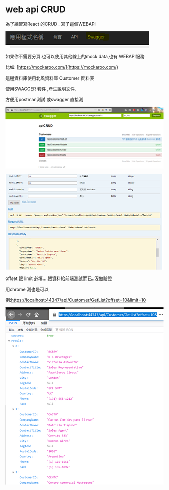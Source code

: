# web api CRUD

為了練習寫React 的CRUD . 寫了這個WEBAPI 

![4.png](4.png)


如果你不需要分頁.也可以使用其他線上的mock data,也有 WEBAPI服務

比如: [https://mockaroo.com/](https://mockaroo.com/)

這邊資料庫使用北風資料庫 Customer 資料表

使用SWAGGER 套件 ,產生說明文件.

方便用postman測試  或swagger 直接測

![1.png](1.png)

![2.png](2.png)

offset 跟 limit  必填....餵資料給前端測試而已..沒做驗證

用chrome 測也是可以

例:[https://localhost:44347/api/Customer/GetList?offset=10&limit=10](https://localhost:44347/api/Customer/GetList?offset=10&limit=10)



![3.png](3.png)

